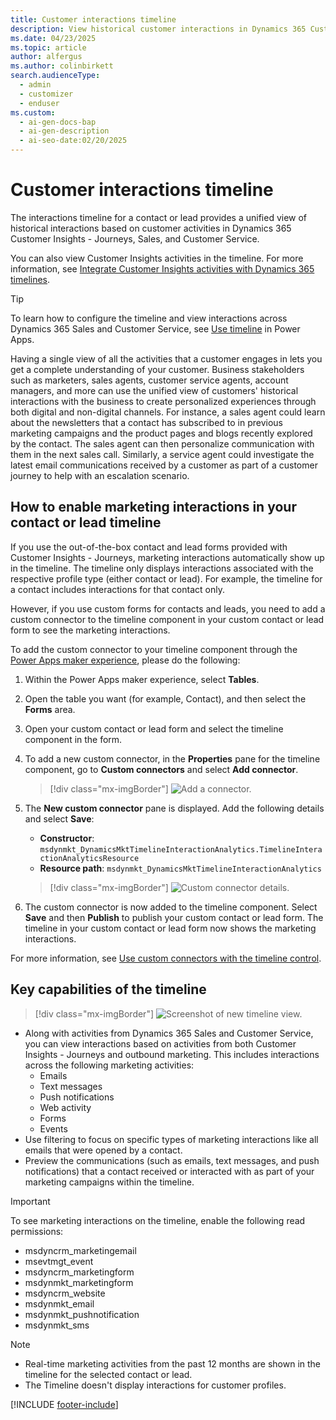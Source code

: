 ```yaml
---
title: Customer interactions timeline
description: View historical customer interactions in Dynamics 365 Customer Insights - Journeys. Learn how to configure the timeline for a unified view of activities.
ms.date: 04/23/2025
ms.topic: article
author: alfergus
ms.author: colinbirkett
search.audienceType:
  - admin
  - customizer
  - enduser
ms.custom:
  - ai-gen-docs-bap
  - ai-gen-description
  - ai-seo-date:02/20/2025
---
```


# Customer interactions timeline

The interactions timeline for a contact or lead provides a unified view of historical interactions based on customer activities in Dynamics 365 Customer Insights - Journeys, Sales, and Customer Service.

You can also view Customer Insights activities in the timeline. For more information, see [Integrate Customer Insights activities with Dynamics 365 timelines](/dynamics365/customer-insights/activities-in-d365-timeline).

> [!TIP]
> To learn how to configure the timeline and view interactions across Dynamics 365 Sales and Customer Service, see [Use timeline](/power-apps/user/add-activities) in Power Apps.

Having a single view of all the activities that a customer engages in lets you get a complete understanding of your customer. Business stakeholders such as marketers, sales agents, customer service agents, account managers, and more can use the unified view of customers' historical interactions with the business to create personalized experiences through both digital and non-digital channels. For instance, a sales agent could learn about the newsletters that a contact has subscribed to in previous marketing campaigns and the product pages and blogs recently explored by the contact. The sales agent can then personalize communication with them in the next sales call. Similarly, a service agent could investigate the latest email communications received by a customer as part of a customer journey to help with an escalation scenario.

## How to enable marketing interactions in your contact or lead timeline

If you use the out-of-the-box contact and lead forms provided with Customer Insights - Journeys, marketing interactions automatically show up in the timeline. The timeline only displays interactions associated with the respective profile type (either contact or lead). For example, the timeline for a contact includes interactions for that contact only.

However, if you use custom forms for contacts and leads, you need to add a custom connector to the timeline component in your custom contact or lead form to see the marketing interactions.

To add the custom connector to your timeline component through the [Power Apps maker experience](https://make.powerapps.com/), please do the following: 

1. Within the Power Apps maker experience, select **Tables**. 
1. Open the table you want (for example, Contact), and then select the **Forms** area.
1. Open your custom contact or lead form and select the timeline component in the form.
1. To add a new custom connector, in the **Properties** pane for the timeline component, go to **Custom connectors** and select **Add connector**.
    
    > [!div class="mx-imgBorder"]
    > ![Add a connector.](media/real-time-marketing-add-custom-connector.png "Add a connector")

1. The **New custom connector** pane is displayed. Add the following details and select **Save**:
    - **Constructor**: `msdynmkt_DynamicsMktTimelineInteractionAnalytics.TimelineInteractionAnalyticsResource`
    - **Resource path**: `msdynmkt_DynamicsMktTimelineInteractionAnalytics`

    > [!div class="mx-imgBorder"]
    > ![Custom connector details.](media/real-time-marketing-connector-details.png "Custom connector details")

1. The custom connector is now added to the timeline component. Select **Save** and then **Publish** to publish your custom contact or lead form. The timeline in your custom contact or lead form now shows the marketing interactions.

For more information, see [Use custom connectors with the timeline control](/power-apps/maker/model-driven-apps/custom-connectors-timeline-control).

## Key capabilities of the timeline

> [!div class="mx-imgBorder"]
> ![Screenshot of new timeline view.](media/whats-new-timelineview.png "Screenshot of new timeline view")

- Along with activities from Dynamics 365 Sales and Customer Service, you can view interactions based on activities from both Customer Insights - Journeys and outbound marketing. This includes interactions across the following marketing activities:
    - Emails
    - Text messages
    - Push notifications
    - Web activity
    - Forms
    - Events
- Use filtering to focus on specific types of marketing interactions like all emails that were opened by a contact.
- Preview the communications (such as emails, text messages, and push notifications) that a contact received or interacted with as part of your marketing campaigns within the timeline.

> [!IMPORTANT]
> To see marketing interactions on the timeline, enable the following read permissions:
>
> -	msdyncrm_marketingemail
> -	msevtmgt_event
> -	msdyncrm_marketingform
> -	msdynmkt_marketingform
> -	msdyncrm_website
> -	msdynmkt_email
> -	msdynmkt_pushnotification
> -	msdynmkt_sms

> [!NOTE]
> - Real-time marketing activities from the past 12 months are shown in the timeline for the selected contact or lead.
> - The Timeline doesn't display interactions for customer profiles.

[!INCLUDE [footer-include](./includes/footer-banner.md)]
